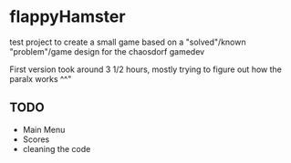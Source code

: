 # flappyHamster
test project to create a small game based on a "solved"/known "problem"/game design for the chaosdorf gamedev

First version took around 3 1/2 hours, mostly trying to figure out how the paralx works ^^"

## TODO

* Main Menu
* Scores
* cleaning the code
